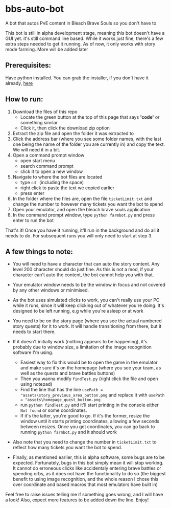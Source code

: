 # bbs-auto-bot
A bot that autos PvE content in Bleach Brave Souls so you don't have to

This bot is still in alpha development stage, meaning this bot doesn't have a GUI yet. it's still command line based. While it works just fine, there's a few extra steps needed to get it running. As of now, it only works with story mode farming. More will be added later

## Prerequisites:
Have python installed. You can grab the installer, if you don't have it already, [here](https://www.python.org/downloads/)

## How to run:
1. Download the files of this repo
   - Locate the green button at the top of this page that says **'code'** or something similar
   - Click it, then click the download zip option
2. Extract the zip file and open the folder it was extracted to
3. Click the address bar (where you see some folder names, with the last one being the name of the folder you are currently in) and copy the text. We will need it in a bit.
4. Open a command prompt window
   - open start menu
   - search command prompt
   - click it to open a new window
5. Navigate to where the bot files are located
   - type `cd ` (including the space)
   - right click to paste the text we copied earlier
   - press enter
6. In the folder where the files are, open the file `ticketLimit.txt` and change the number to however many tickets you want the bot to spend
7. Open your emulator, and open the bleach brave souls application
8. In the command prompt window, type `python farmbot.py` and press enter to run the bot

That's it!
Once you have it running, it'll run in the background and do all it needs to do. For subsequent runs you will only need to start at step 3.

## A few things to note:
- You will need to have a character that can auto the story content. Any level 200 character should do just fine. As this is not a mod, if your character can't auto the content, the bot cannot help you with that.

- Your emulator window needs to be the window in focus and not covered by any other windows or minimised.

- As the bot uses simulated clicks to work, you can't really use your PC while it runs, since it will keep clicking out of whatever you're doing. It's designed to be left running, e.g while you're asleep or at work

- You need to be on the story page (where you see the actual numbered story quests) for it to work. It will handle transitioning from there, but it needs to start there.

- If it doesn't initially work (nothing appears to be happening), it's probably due to window size, a limitation of the image recognition software I'm using.
  - Easiest way to fix this would be to open the game in the emulator and make sure it's on the homepage (where you see your team, as well as the quests and brave battles buttons)
  - Then you wanna modify `findTest.py` (right click the file and open using notepad)
  - Find the line that has the line `usePath = "assets\story_previous_area_button.png` and replace it with `usePath = "assets\homepage_quest_button.png`
  - run `python findTest.py` and it'll start printing in the console either `Not found` or some coordinates.
  - If it's the latter, you're good to go. If it's the former, resize the window until it starts printing coordinates, allowing a few seconds between resizes. Once you get coordinates, you can go back to running `python farmbot.py` and it should work

- Also note that you need to change the number in `ticketLimit.txt` to reflect how many tickets you want the bot to spend.

- Finally, as mentioned earlier, this is alpha software, some bugs are to be expected. Fortunately, bugs in this bot simply mean it will stop working. It cannot do erroneous clicks like accidentaly entering brave battles or spending orbs, as it does not have the functionality to do so (the biggest benefit to using image recognition, and the whole reason I chose this over coordinate and based macros that most emulators have built in)

Feel free to raise issues telling me if something goes wrong, and I will have a look! Also, expect more features to be added down the line. Enjoy!
